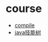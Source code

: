 # course
- [compile](https://github.com/lujiamin/course/tree/master/compile) 
- [java技能树](https://github.com/lujiamin/course/blob/master/notes/java%20skills.md)   
